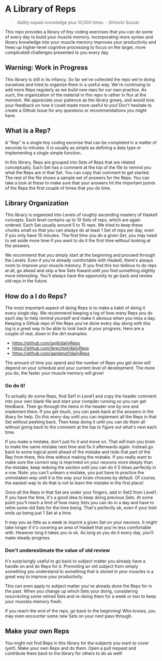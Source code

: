 # A Library of Reps

> Ability equals knowledge plus 10,000 times. - Shinichi Suzuki

This repo provides a library of tiny coding exercises that you can do some of
every day to build your muscle memory. Incorporating more syntax and library
knowledge into your muscle memory improves your productivity and frees up
higher-level cognitive processing to focus on the larger, more complicated
challenges presented to you every day.

## Warning: Work in Progress

This library is still in its infancy. So far we've collected the reps we're
doing ourselves and tried to organize them in a useful way. We're continuing to
add more Reps regularly as we build new reps for our own practice. As such, the
organization of the material in this repo is rather in flux at the moment.  We
appreciate your patience as the library grows, and would love your feedback on
how it could made more useful to you! Don't hesitate to create a Github Issue
for any questions or recommendations you might have.

## What is a Rep?

A "Rep" is a single tiny coding excerise that can be completed in a matter
of seconds to minutes. It is usually as simple as defining a data type or
implementing a single simple function.

In this library, Reps are grouped into Sets of Reps that are related
conceptually. Each Set has a comment at the top of the file to remind you what
the Reps are in that Set. You can copy that comment to get started. The rest
of the file shows a sample set of answers for the Reps. You can take a look at
these to make sure that your answers hit the important points of the Reps the
first couple of times that you do time.

## Library Organization

This library is organized into Levels of roughly ascending mastery of Haskell
concepts. Each level contains up to 10 Sets of reps, which are again ordered.
Each Set usually around 5 to 15 reps. We tried to keep these chunks small so
that you can always do at least 1 Set of reps per day, even if you only have
15 minutes. The first time you do a given Set, you may need to set aside more
time if you want to do it the first time without looking at the answers.

We recommend that you simply start at the beginning and proceed through the
Levels. Even if you're already comfortable with Haskell, there's always room to
improve your muscle memory. If you find this too tedious to do reps at all, go
ahead and skip a few Sets foward until you find something slightly more
interesting. You'll always have the opporunity to go back and review old reps
in the future.

## How do a I do Reps?

The most important aspect of doing Reps is to make a habit of doing it every
single day. We recommend keeping a log of how many Reps you do each day to
help remind yourself and make it obvious when you miss a day. Keeping a Github
repo of the Reps you've done every day along with this log is a great way to
be able to look back at your progress. Here are a couple of real, down in the
dirt examples:

* https://github.com/qxjit/dailyReps
* https://github.com/jbrechtel/dailyReps
* https://github.com/gardenof/dailyReps

The amount of time you spend and the number of Reps you get done will depend
on your schedule and your current level of development. The more you do, the
faster your muscle memory will grow!

### Go do it!

To actually do some Reps, find Set1 in Level1 and copy the header comment into
your own blank file and start your compiler running so you can get feedback.
Then go through the items in the header one by one and implement them. If you
get stuck, you can peek back at the answers in the libary for help. Do this
every day until you can implement all the Reps in that Set without peeking
back. Then keep doing it until you can do them all without going back to the
comment at the top to figure out what's next each time.

If you make a mistake, don't just fix it and move on. That will train you brain
to make the same mistake next time and fix it afterwards again. Instead go back
to some logical point ahead of the mistake and redo that part of the Rep from
there, this time without making the mistake. If you really want to make sure
the correct way is imprinted on your neurons more deeply than the mistake, keep
redoing the section until you can do it 5 times perfectly in a row. Note: you
can't *un*learn a mistake, you just have to practice the *un*mistaken way until
it is the way your brain chooses by default. Of course, the easiest way to do
that is not to learn the mistake in the first place!

Once all the Reps in that Set are under your fingers, add in Set2 from Level1.
If you have the time, it's a good idea to keep doing previous Sets. At some
point you'll reach a limit of how many Sets you can do in a day and have to
retire some old Sets for the time being. That's perfectly ok, even if your
limit ends up being just 1 Set at a time.

It may you as little as a week to imprint a given Set on your neurons. It might
take longer if it's covering an area of Haskell that you're less comfortable
with. However long it takes you is ok. As long as you do it every day, you'll
make steady progress.

### Don't underestimate the value of old review

It's surprisingly useful to go back to subject matter you already have a handle
on and do Reps for it. Promoting an old subject from simply something you
understand to something that is stored in your muscles is a great way to
improve your productivity.

This can even apply to subject matter you've already done the Reps for in the
past. When you change up which Sets your doing, considering resurrecting some
retired Sets and re-doing them for a week or two to keep your muscles memory
fresh.

If you reach the end of the reps, go back to the beginning! Who knows, you may
even encounter some new Sets on your next pass through.

## Make your own Reps

You might not find Reps in this library for the subjects you want to cover
(yet!). Make your own Reps and do them. Open a pull request and contribute them
back to the library for others to do as well!


